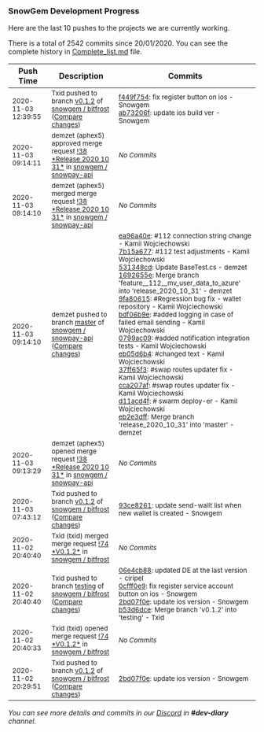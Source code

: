 
### SnowGem Development Progress

Here are the last 10 pushes to the projects we are currently working.

There is a total of 2542 commits since 20/01/2020. You can see the complete history in
 [Complete_list.md](Complete_list.md) file.

| Push Time | Description | Commits |
| --- | --- | --- |
| <sub>2020-11-03 12:39:55</sub> | <sub>Txid pushed to branch [v0\.1\.2](https://gitlab.com/snowgem/bitfrost/commits/v0.1.2) of [snowgem / bitfrost](https://gitlab.com/snowgem/bitfrost) ([Compare changes](https://gitlab.com/snowgem/bitfrost/compare/93ce8261a65633244d3e1711d1fc9f41d6fd3e00...ab73206f6756a5bce7494258a9f8e7fc129a9a91))</sub> | <sub>[f449f754](https://gitlab.com/snowgem/bitfrost/-/commit/f449f754dae434816723ecce1f6b4300c32ef6e1): fix register button on ios - Snowgem<br>[ab73206f](https://gitlab.com/snowgem/bitfrost/-/commit/ab73206f6756a5bce7494258a9f8e7fc129a9a91): update ios build ver - Snowgem</sub> |
| <sub>2020-11-03 09:14:11</sub> | <sub>demzet (aphex5) approved merge request [\!38 \*Release 2020 10 31\*](https://gitlab.com/snowgem/snowpay-api/-/merge_requests/38) in [snowgem / snowpay\-api](https://gitlab.com/snowgem/snowpay-api)</sub> | <sub>_No Commits_</sub> |
| <sub>2020-11-03 09:14:10</sub> | <sub>demzet (aphex5) merged merge request [\!38 \*Release 2020 10 31\*](https://gitlab.com/snowgem/snowpay-api/-/merge_requests/38) in [snowgem / snowpay\-api](https://gitlab.com/snowgem/snowpay-api)</sub> | <sub>_No Commits_</sub> |
| <sub>2020-11-03 09:14:10</sub> | <sub>demzet pushed to branch [master](https://gitlab.com/snowgem/snowpay-api/commits/master) of [snowgem / snowpay\-api](https://gitlab.com/snowgem/snowpay-api) ([Compare changes](https://gitlab.com/snowgem/snowpay-api/compare/4ba96a35ddce465ddf50693eacbce77f045fa09b...eb2e3dff1ae0e130fdb15af4eb34e83c7ba2015c))</sub> | <sub>[ea96a40e](https://gitlab.com/snowgem/snowpay-api/-/commit/ea96a40e88a21550a54a760ed6fc132f638ce25b): #112 connection string change - Kamil Wojciechowski<br>[7b15a677](https://gitlab.com/snowgem/snowpay-api/-/commit/7b15a677855d179e37802fcc804025f84127b32b): #112 test adjustments - Kamil Wojciechowski<br>[531348cd](https://gitlab.com/snowgem/snowpay-api/-/commit/531348cd8f4440406d26d48e433adbb52ed28520): Update BaseTest.cs - demzet<br>[1692655e](https://gitlab.com/snowgem/snowpay-api/-/commit/1692655ea096c519bf944bbc04f3b1e8ad388b02): Merge branch 'feature__112__mv_user_data_to_azure' into 'release_2020_10_31' - demzet<br>[9fa80615](https://gitlab.com/snowgem/snowpay-api/-/commit/9fa80615ab1c59d15dda32f44298db31ce51447d): #Regression bug fix - wallet repository - Kamil Wojciechowski<br>[bdf06b9e](https://gitlab.com/snowgem/snowpay-api/-/commit/bdf06b9e72a13956b70c2c38bd54ae7252e7970f): #added logging in case of failed email sending - Kamil Wojciechowski<br>[0799ac09](https://gitlab.com/snowgem/snowpay-api/-/commit/0799ac0921c0720a9cb9451da4e2e85763c919bd): #added notification integration tests - Kamil Wojciechowski<br>[eb05d6b4](https://gitlab.com/snowgem/snowpay-api/-/commit/eb05d6b4ef634d271f045336262af275df8dbdfb): #changed text - Kamil Wojciechowski<br>[37ff65f3](https://gitlab.com/snowgem/snowpay-api/-/commit/37ff65f330140dd28b44c21a75bd254959052276): #swap routes updater fix - Kamil Wojciechowski<br>[cca207af](https://gitlab.com/snowgem/snowpay-api/-/commit/cca207af1725a484802bdcd4e71ee5f5f12f5ae7): #swap routes updater fix - Kamil Wojciechowski<br>[d11acd4f](https://gitlab.com/snowgem/snowpay-api/-/commit/d11acd4fbeba286aacec9a701a0beb3fc5d58aa3): # swarm deploy-er - Kamil Wojciechowski<br>[eb2e3dff](https://gitlab.com/snowgem/snowpay-api/-/commit/eb2e3dff1ae0e130fdb15af4eb34e83c7ba2015c): Merge branch 'release_2020_10_31' into 'master' - demzet</sub> |
| <sub>2020-11-03 09:13:29</sub> | <sub>demzet (aphex5) opened merge request [\!38 \*Release 2020 10 31\*](https://gitlab.com/snowgem/snowpay-api/-/merge_requests/38) in [snowgem / snowpay\-api](https://gitlab.com/snowgem/snowpay-api)</sub> | <sub>_No Commits_</sub> |
| <sub>2020-11-03 07:43:12</sub> | <sub>Txid pushed to branch [v0\.1\.2](https://gitlab.com/snowgem/bitfrost/commits/v0.1.2) of [snowgem / bitfrost](https://gitlab.com/snowgem/bitfrost) ([Compare changes](https://gitlab.com/snowgem/bitfrost/compare/2bd07f0ee0d29a44b5e50b22ea5bcbb1142cb785...93ce8261a65633244d3e1711d1fc9f41d6fd3e00))</sub> | <sub>[93ce8261](https://gitlab.com/snowgem/bitfrost/-/commit/93ce8261a65633244d3e1711d1fc9f41d6fd3e00): update send-wallt list when new wallet is created - Snowgem</sub> |
| <sub>2020-11-02 20:40:40</sub> | <sub>Txid (txid) merged merge request [\!74 \*V0\.1\.2\*](https://gitlab.com/snowgem/bitfrost/-/merge_requests/74) in [snowgem / bitfrost](https://gitlab.com/snowgem/bitfrost)</sub> | <sub>_No Commits_</sub> |
| <sub>2020-11-02 20:40:40</sub> | <sub>Txid pushed to branch [testing](https://gitlab.com/snowgem/bitfrost/commits/testing) of [snowgem / bitfrost](https://gitlab.com/snowgem/bitfrost) ([Compare changes](https://gitlab.com/snowgem/bitfrost/compare/69544691c77bd8f1516c2a6d587fd0be40a3ca84...b53d6dce2e589467028e8f8a572cebafb1652fed))</sub> | <sub>[06e4cb88](https://gitlab.com/snowgem/bitfrost/-/commit/06e4cb88b71c0282dc409e417b0df59c8171ae49): updated DE at the last version - ciripel<br>[0cfff0e9](https://gitlab.com/snowgem/bitfrost/-/commit/0cfff0e9c25f585f59f424918990baa48f474de6): fix register service account button on ios - Snowgem<br>[2bd07f0e](https://gitlab.com/snowgem/bitfrost/-/commit/2bd07f0ee0d29a44b5e50b22ea5bcbb1142cb785): update ios version - Snowgem<br>[b53d6dce](https://gitlab.com/snowgem/bitfrost/-/commit/b53d6dce2e589467028e8f8a572cebafb1652fed): Merge branch 'v0.1.2' into 'testing' - Txid</sub> |
| <sub>2020-11-02 20:40:33</sub> | <sub>Txid (txid) opened merge request [\!74 \*V0\.1\.2\*](https://gitlab.com/snowgem/bitfrost/-/merge_requests/74) in [snowgem / bitfrost](https://gitlab.com/snowgem/bitfrost)</sub> | <sub>_No Commits_</sub> |
| <sub>2020-11-02 20:29:51</sub> | <sub>Txid pushed to branch [v0\.1\.2](https://gitlab.com/snowgem/bitfrost/commits/v0.1.2) of [snowgem / bitfrost](https://gitlab.com/snowgem/bitfrost) ([Compare changes](https://gitlab.com/snowgem/bitfrost/compare/0cfff0e9c25f585f59f424918990baa48f474de6...2bd07f0ee0d29a44b5e50b22ea5bcbb1142cb785))</sub> | <sub>[2bd07f0e](https://gitlab.com/snowgem/bitfrost/-/commit/2bd07f0ee0d29a44b5e50b22ea5bcbb1142cb785): update ios version - Snowgem</sub> |

_You can see more details and commits in our [Discord](https://discord.gg/zumGnbg) in **#dev-diary** channel._
